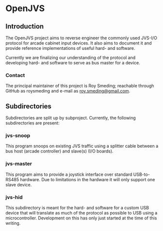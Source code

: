 # OpenJVS #
## Introduction ##
The OpenJVS project aims to reverse engineer the commonly used JVS-I/O
protocol for arcade cabinet input devices. It also aims to document
it and provide reference implementations of useful hard- and software.

Currently we are finalizing our understanding of the protocol and developing
hard- and software to serve as bus master for a device.

### Contact ###
The principal maintainer of this project is Roy Smeding; reachable through GitHub as roysmeding and e-mail as roy.smeding@gmail.com.

## Subdirectories ##
Subdirectories are split up by subproject. Currently, the following
subdirectories are present:

### jvs-snoop ###
This program snoops on existing JVS traffic using a splitter cable between a
bus host (arcade controller) and slave(s) (I/O boards).

### jvs-master ###
This program aims to provide a joystick interface over standard USB-to-RS485
hardware. Due to limitations in the hardware it will only support one slave
device.

### jvs-hid ###
This subdirectory is meant for the hard- and software for a custom USB device
that will translate as much of the protocol as possible to USB using a
microcontroller. Development on this has only just started at the time of
this writing.
